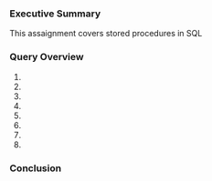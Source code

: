 <h3>Executive Summary</h3>

<p>This assaignment covers stored procedures in SQL</p>

<h3>Query Overview</h3>

<ol>
<li>
<li>
<li>
<li>
<li>
<li>
<li>
<li>
</ol>

<h3>Conclusion</h3>

<p></p>
